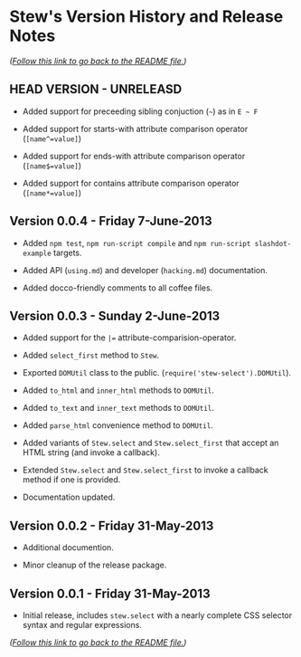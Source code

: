 # Stew's Version History and Release Notes

*([Follow this link to go back to the README file.](../README.html))*

## HEAD VERSION - UNRELEASD

 * Added support for preceeding sibling conjuction (`~`) as in `E ~ F`

 * Added support for starts-with attribute comparison operator (`[name^=value]`)

 * Added support for ends-with attribute comparison operator (`[name$=value]`)

 * Added support for contains attribute comparison operator (`[name*=value]`)

## Version 0.0.4 - Friday 7-June-2013

 * Added `npm test`, `npm run-script compile` and `npm run-script slashdot-example` targets.

 * Added API (`using.md`) and developer (`hacking.md`) documentation.

 * Added docco-friendly comments to all coffee files.

## Version 0.0.3 - Sunday 2-June-2013

 * Added support for the `|=` attribute-comparision-operator.

 * Added `select_first` method to `Stew`.

 * Exported `DOMUtil` class to the public. (`require('stew-select').DOMUtil`).

 * Added `to_html` and `inner_html` methods to `DOMUtil`.

 * Added `to_text` and `inner_text` methods to `DOMUtil`.

 * Added `parse_html` convenience method to `DOMUtil`.

 * Added variants of `Stew.select` and `Stew.select_first` that accept an HTML string (and invoke a callback).

 * Extended `Stew.select` and `Stew.select_first` to invoke a callback method if one is provided.

 * Documentation updated.

## Version 0.0.2 - Friday 31-May-2013

 * Additional documention.

 * Minor cleanup of the release package.

## Version 0.0.1 - Friday 31-May-2013

 * Initial release, includes `stew.select` with a nearly complete CSS selector syntax and regular expressions.

*([Follow this link to go back to the README file.](../README.html))*
